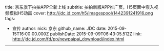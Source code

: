 title: 京东旗下拍拍APP全新上线
subtitle: 拍拍新版APP推广页，H5页面中嵌入视频模拟H5动画
cover: http://jdc.jd.com/h5/imagespool/1442391241916.png
tags:
  - 宣传
author:
  nick: 京东
  github_name: JDC
date: 2015-09-15T16:00:00.000Z
publishDate: 2015-09-09T06:43:05.512Z
link: http://jdc.jd.com/fd/pp/newpaipai_download/index.html
---